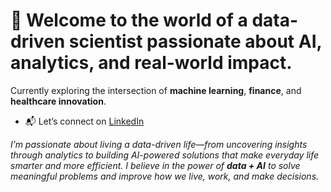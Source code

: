 
# 👋 Welcome to the world of a data-driven scientist passionate about AI, analytics, and real-world impact.

Currently exploring the intersection of **machine learning**, **finance**, and **healthcare innovation**.

- 📬 Let’s connect on [LinkedIn](https://www.linkedin.com/in/shanwen-yu-7a1553330/)

_I’m passionate about living a data-driven life—from uncovering insights through analytics to building AI-powered solutions that make everyday life smarter and more efficient. I believe in the power of **data + AI** to solve meaningful problems and improve how we live, work, and make decisions._
